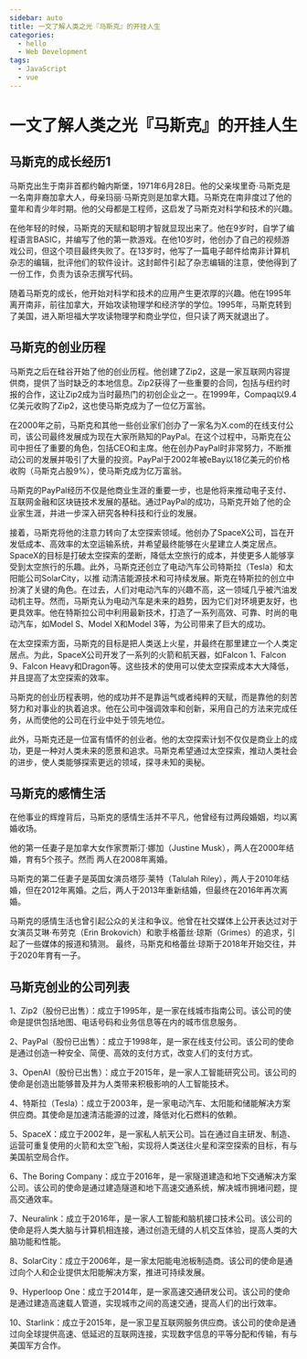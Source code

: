 ```yaml
---
sidebar: auto
title: 一文了解人类之光『马斯克』的开挂人生
categories:
  - hello
  - Web Development
tags:
  - JavaScript
  - vue
---
```


# 一文了解人类之光『马斯克』的开挂人生

## 马斯克的成长经历1

 马斯克出生于南非首都约翰内斯堡，1971年6月28日。他的父亲埃里奇·马斯克是一名南非裔加拿大人，母亲玛丽·马斯克则是加拿大籍。马斯克在南非度过了他的童年和青少年时期。他的父母都是工程师，这启发了马斯克对科学和技术的兴趣。

在他年轻的时候，马斯克的天赋和聪明才智就显现出来了。他在9岁时，自学了编程语言BASIC，并编写了他的第一款游戏。在他10岁时，他创办了自己的视频游戏公司，但这个项目最终失败了。在13岁时，他写了一篇电子邮件给南非计算机杂志的编辑，批评他们的软件设计。这封邮件引起了杂志编辑的注意，使他得到了一份工作，负责为该杂志撰写代码。

随着马斯克的成长，他开始对科学和技术的应用产生更浓厚的兴趣。他在1995年离开南非，前往加拿大，开始攻读物理学和经济学的学位。1995年，马斯克转到了美国，进入斯坦福大学攻读物理学和商业学位，但只读了两天就退出了。


## 马斯克的创业历程

马斯克之后在硅谷开始了他的创业历程。他创建了Zip2，这是一家互联网内容提供商，提供了当时缺乏的本地信息。Zip2获得了一些重要的合同，包括与纽约时报的合作，这让Zip2成为当时最热门的初创企业之一。在1999年，Compaq以9.4亿美元收购了Zip2，这也使马斯克成为了一位亿万富翁。

在2000年之前，马斯克和其他一些创业家们创办了一家名为X.com的在线支付公司，该公司最终发展成为现在大家所熟知的PayPal。在这个过程中，马斯克在公司中担任了重要的角色，包括CEO和主席。他在创办PayPal时非常努力，不断推动公司的发展并吸引了大量的投资。PayPal于2002年被eBay以18亿美元的价格收购（马斯克占股9%），使马斯克成为亿万富翁。

马斯克的PayPal经历不仅是他商业生涯的重要一步，也是他将来推动电子支付、互联网金融和区块链技术发展的基础。通过PayPal的成功，马斯克开始了他的企业家生涯，并进一步深入研究各种科技和行业的发展。

接着，马斯克将他的注意力转向了太空探索领域。他创办了SpaceX公司，旨在开发低成本、高效率的太空运输系统，并希望最终能够在火星建立人类定居点。SpaceX的目标是打破太空探索的垄断，降低太空旅行的成本，并使更多人能够享受到太空旅行的乐趣。此外，马斯克还创立了电动汽车公司特斯拉（Tesla）和太阳能公司SolarCity，以推
动清洁能源技术和可持续发展。斯克在特斯拉的创立中扮演了关键的角色。在过去，人们对电动汽车的兴趣不高，这一领域几乎被汽油发动机主导。然而，马斯克认为电动汽车是未来的趋势，因为它们对环境更友好，也更具效率。他在特斯拉公司中利用最新技术，打造了一系列高效、可靠、时尚的电动汽车，如Model S、Model X和Model 3等，为公司带来了巨大的成功。

在太空探索方面，马斯克的目标是把人类送上火星，并最终在那里建立一个人类定居点。为此，SpaceX公司开发了一系列的火箭和航天器，如Falcon 1、Falcon 9、Falcon Heavy和Dragon等。这些技术的使用可以使太空探索成本大大降低，并且提高了太空探索的效率。

马斯克的创业历程表明，他的成功并不是靠运气或者纯粹的天赋，而是靠他的刻苦努力和对事业的执着追求。他在公司中强调效率和创新，采用自己的方法来完成任务，从而使他的公司在行业中处于领先地位。

此外，马斯克还是一位富有情怀的创业者。他的太空探索计划不仅仅是商业上的成功，更是一种对人类未来的愿景和追求。马斯克希望通过太空探索，推动人类社会的进步，使人类能够探索更远的领域，探寻未知的奥秘。

## 马斯克的感情生活
在他事业的辉煌背后，马斯克的感情生活并不平凡，他曾经有过两段婚姻，均以离婚收场。

他的第一任妻子是加拿大女作家贾斯汀·娜加（Justine Musk），两人在2000年结婚，育有5个孩子。然而 两人在2008年离婚。

马斯克的第二任妻子是英国女演员塔莎·莱特（Talulah Riley），两人于2010年结婚，但在2012年离婚。之后，两人于2013年重新结婚，但最终在2016年再次离婚。

马斯克的感情生活也曾引起公众的关注和争议。他曾在社交媒体上公开表达过对于女演员艾琳·布劳克（Erin Brokovich）和歌手格蕾丝·琼斯（Grimes）的追求，引起了一些媒体的报道和猜测。
最终，马斯克和格蕾丝·琼斯于2018年开始交往，并于2020年育有一子。


## 马斯克创业的公司列表

 1、Zip2（股份已出售）：成立于1995年，是一家在线城市指南公司。该公司的使命是提供包括地图、电话号码和业务信息等在内的城市信息服务。

 2、PayPal（股份已出售）：成立于1998年，是一家在线支付公司。该公司的使命是通过创造一种安全、简便、高效的支付方式，改变人们的支付方式。

 3、OpenAI（股份已出售）：成立于2015年，是一家人工智能研究公司。该公司的使命是创造出能够普及并为人类带来积极影响的人工智能技术。

 4、特斯拉（Tesla）：成立于2003年，是一家电动汽车、太阳能和储能解决方案供应商。其使命是加速清洁能源的过渡，降低对化石燃料的依赖。

 5、SpaceX：成立于2002年，是一家私人航天公司。旨在通过自主研发、制造、运营可重复使用的火箭和太空飞船，实现将人类送往火星和深空探索的目标，有与美国航空局合作。

 6、The Boring Company：成立于2016年，是一家隧道建造和地下交通解决方案公司。该公司的使命是通过建造隧道和地下高速交通系统，解决城市拥堵问题，提高交通效率。

 7、Neuralink：成立于2016年，是一家人工智能和脑机接口技术公司。该公司的使命是将人类大脑与计算机相连接，通过创造无缝的人机交互体验，提高人类的大脑功能和性能。

 8、SolarCity：成立于2006年，是一家太阳能电池板制造商。该公司的使命是通过向个人和企业提供太阳能解决方案，推进可持续发展。

 9、Hyperloop One：成立于2014年，是一家高速交通研发公司。该公司的使命是通过建造高速载人管道，实现城市之间的高速交通，提高人们的出行效率。

 10、Starlink：成立于2015年，是一家卫星互联网服务供应商。该公司的使命是通过向全球提供高速、低延迟的互联网连接，实现数字信息的平等分配和传输，有与美国军方合作。

